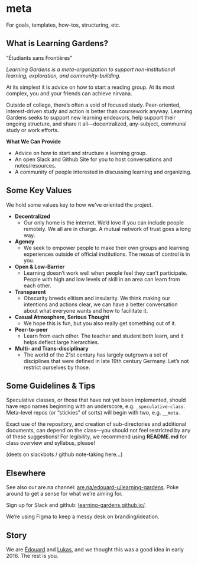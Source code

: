 # meta
For goals, templates, how-tos, structuring, etc. 

## What is Learning Gardens?

“Étudiants sans Frontières”

_Learning Gardens is a meta-organization to support non-institutional learning, exploration, and community-building._ 

At its simplest it is advice on how to start a reading group. At its most complex, you and your friends can achieve nirvana. 

Outside of college, there’s often a void of focused study. Peer-oriented, interest-driven study and action is better than coursework anyway. Learning Gardens seeks to support new learning endeavors, help support their ongoing structure, and share it all—decentralized, any-subject, communal study or work efforts. 

__What We Can Provide__
- Advice on how to start and structure a learning group.
- An open Slack and Github Site for you to host conversations and notes/resources.
- A community of people interested in discussing learning and organizing. 

## Some Key Values

We hold some values key to how we’ve oriented the project. 

- __Decentralized__
	- Our only home is the internet. We’d love if you can include people remotely. We all are in charge. A mutual network of trust goes a long way. 
- __Agency__
	- We seek to empower people to make their own groups and learning experiences outside of official institutions. The nexus of control is in you. 
- __Open & Low-Barrier__
	- Learning doesn’t work well when people feel they can’t participate. People with high and low levels of skill in an area can learn from each other. 
- __Transparent__
	- Obscurity breeds elitism and insularity. We think making our intentions and actions clear, we can have a better conversation about what everyone wants and how to facilitate it. 
- __Casual Atmosphere, Serious Thought__
	- We hope this is fun, but you also really get something out of it. 
- __Peer-to-peer__
	- Learn from each other. The teacher and student both learn, and it helps deflect large hierarchies. 
- __Multi- and Trans-disciplinary__
	- The world of the 21st century has largely outgrown a set of disciplines that were defined in late 19th century Germany. Let’s not restrict ourselves by those. 

## Some Guidelines & Tips

Speculative classes, or those that have not yet been implemented, should have repo names beginning with an underscore, e.g. `_speculative-class`. Meta-level repos (or “stickies” of sorts) will begin with two, e.g. `__meta`.

Exact use of the repository, and creation of sub-directories and additional documents, can depend on the class—you should not feel restricted by any of these suggestions! For legibility, we recommend using __README.md__ for class overview and syllabus, please!

(deets on slackbots / github note-taking here…)

## Elsewhere

See also our are.na channel: [are.na/edouard-u/learning-gardens](https://www.are.na/edouard-u/learning-gardens). Poke around to get a sense for what we’re aiming for. 

Sign up for Slack and github: [learning-gardens.github.io/](http://learning-gardens.github.io/).

We’re using Figma to keep a messy desk on branding/ideation. 

## Story

We are [Édouard](http://edouard.us/) and [Lukas](http://ltwp.net), and we thought this was a good idea in early 2016. The rest is you. 